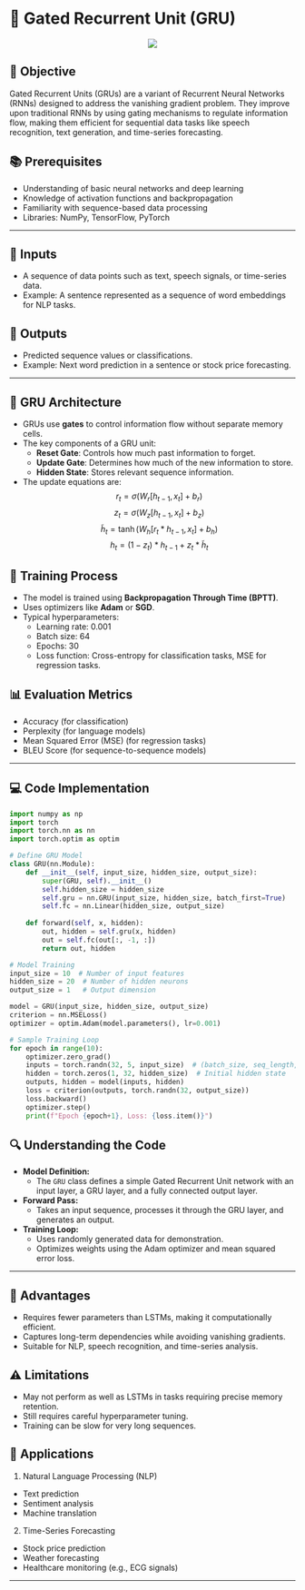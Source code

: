 # 🧪 Gated Recurrent Unit (GRU)

<div align="center">
    <img src="https://www.researchgate.net/publication/350463426/figure/fig4/AS:1012181290201090@1618334233899/Structure-of-the-gated-recurrent-unit-GRU-recurrent-network.jpg" />
</div>

## 🎯 Objective
Gated Recurrent Units (GRUs) are a variant of Recurrent Neural Networks (RNNs) designed to address the vanishing gradient problem. They improve upon traditional RNNs by using gating mechanisms to regulate information flow, making them efficient for sequential data tasks like speech recognition, text generation, and time-series forecasting.

## 📚 Prerequisites
- Understanding of basic neural networks and deep learning
- Knowledge of activation functions and backpropagation
- Familiarity with sequence-based data processing
- Libraries: NumPy, TensorFlow, PyTorch

---

## 🧬 Inputs
- A sequence of data points such as text, speech signals, or time-series data.
- Example: A sentence represented as a sequence of word embeddings for NLP tasks.

## 🎎 Outputs
- Predicted sequence values or classifications.
- Example: Next word prediction in a sentence or stock price forecasting.

---

## 🏩 GRU Architecture
- GRUs use **gates** to control information flow without separate memory cells.
- The key components of a GRU unit:
  - **Reset Gate**: Controls how much past information to forget.
  - **Update Gate**: Determines how much of the new information to store.
  - **Hidden State**: Stores relevant sequence information.
- The update equations are:
  $$ r_t = \sigma(W_r [h_{t-1}, x_t] + b_r) $$
  $$ z_t = \sigma(W_z [h_{t-1}, x_t] + b_z) $$
  $$ \tilde{h}_t = \tanh(W_h [r_t * h_{t-1}, x_t] + b_h) $$
  $$ h_t = (1 - z_t) * h_{t-1} + z_t * \tilde{h}_t $$

## 🏅 Training Process
- The model is trained using **Backpropagation Through Time (BPTT)**.
- Uses optimizers like **Adam** or **SGD**.
- Typical hyperparameters:
  - Learning rate: 0.001
  - Batch size: 64
  - Epochs: 30
  - Loss function: Cross-entropy for classification tasks, MSE for regression tasks.

## 📊 Evaluation Metrics
- Accuracy (for classification)
- Perplexity (for language models)
- Mean Squared Error (MSE) (for regression tasks)
- BLEU Score (for sequence-to-sequence models)

---

## 💻 Code Implementation
```python
import numpy as np
import torch
import torch.nn as nn
import torch.optim as optim

# Define GRU Model
class GRU(nn.Module):
    def __init__(self, input_size, hidden_size, output_size):
        super(GRU, self).__init__()
        self.hidden_size = hidden_size
        self.gru = nn.GRU(input_size, hidden_size, batch_first=True)
        self.fc = nn.Linear(hidden_size, output_size)
    
    def forward(self, x, hidden):
        out, hidden = self.gru(x, hidden)
        out = self.fc(out[:, -1, :])
        return out, hidden

# Model Training
input_size = 10  # Number of input features
hidden_size = 20  # Number of hidden neurons
output_size = 1   # Output dimension

model = GRU(input_size, hidden_size, output_size)
criterion = nn.MSELoss()
optimizer = optim.Adam(model.parameters(), lr=0.001)

# Sample Training Loop
for epoch in range(10):
    optimizer.zero_grad()
    inputs = torch.randn(32, 5, input_size)  # (batch_size, seq_length, input_size)
    hidden = torch.zeros(1, 32, hidden_size)  # Initial hidden state
    outputs, hidden = model(inputs, hidden)
    loss = criterion(outputs, torch.randn(32, output_size))
    loss.backward()
    optimizer.step()
    print(f"Epoch {epoch+1}, Loss: {loss.item()}")
```

## 🔍 Understanding the Code
- **Model Definition:**
  - The `GRU` class defines a simple Gated Recurrent Unit network with an input layer, a GRU layer, and a fully connected output layer.
- **Forward Pass:**
  - Takes an input sequence, processes it through the GRU layer, and generates an output.
- **Training Loop:**
  - Uses randomly generated data for demonstration.
  - Optimizes weights using the Adam optimizer and mean squared error loss.

---

## 🌟 Advantages
- Requires fewer parameters than LSTMs, making it computationally efficient.
- Captures long-term dependencies while avoiding vanishing gradients.
- Suitable for NLP, speech recognition, and time-series analysis.

## ⚠️ Limitations
- May not perform as well as LSTMs in tasks requiring precise memory retention.
- Still requires careful hyperparameter tuning.
- Training can be slow for very long sequences.

## 🚀 Applications

1. Natural Language Processing (NLP)
- Text prediction
- Sentiment analysis
- Machine translation

2. Time-Series Forecasting
- Stock price prediction
- Weather forecasting
- Healthcare monitoring (e.g., ECG signals)

---
